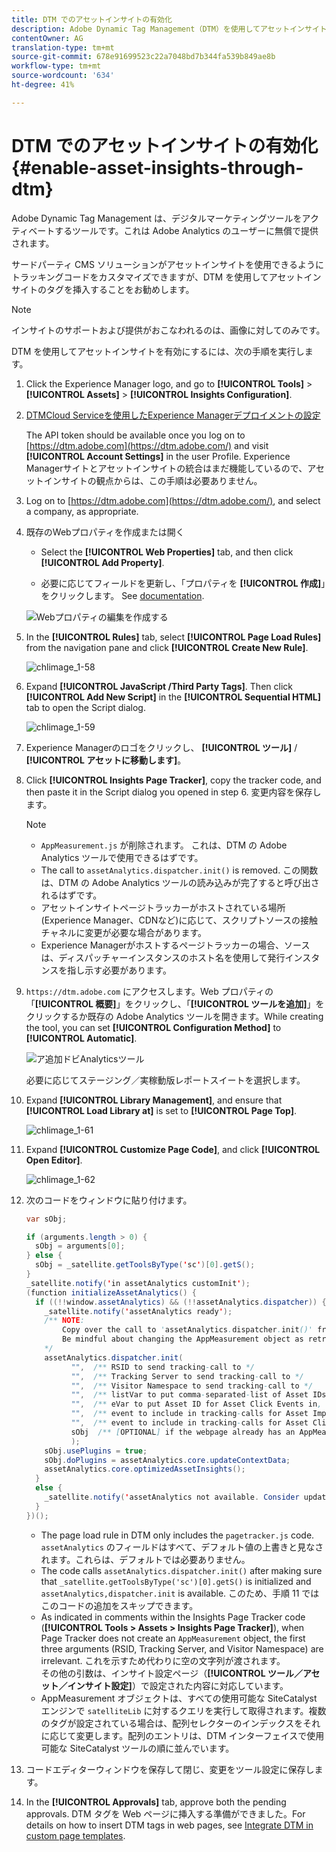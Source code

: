 ```yaml
---
title: DTM でのアセットインサイトの有効化
description: Adobe Dynamic Tag Management（DTM）を使用してアセットインサイトを有効にする方法を学習します。
contentOwner: AG
translation-type: tm+mt
source-git-commit: 678e91699523c22a7048bd7b344fa539b849ae8b
workflow-type: tm+mt
source-wordcount: '634'
ht-degree: 41%

---
```



# DTM でのアセットインサイトの有効化 {#enable-asset-insights-through-dtm}

Adobe Dynamic Tag Management は、デジタルマーケティングツールをアクティベートするツールです。これは Adobe Analytics のユーザーに無償で提供されます。

サードパーティ CMS ソリューションがアセットインサイトを使用できるようにトラッキングコードをカスタマイズできますが、DTM を使用してアセットインサイトのタグを挿入することをお勧めします。

>[!NOTE]
>
>インサイトのサポートおよび提供がおこなわれるのは、画像に対してのみです。

DTM を使用してアセットインサイトを有効にするには、次の手順を実行します。

1. Click the Experience Manager logo, and go to **[!UICONTROL Tools]** > **[!UICONTROL Assets]** > **[!UICONTROL Insights Configuration]**.
1. [DTMCloud Serviceを使用したExperience Managerデプロイメントの設定](/help/sites-administering/dtm.md)

   The API token should be available once you log on to [https://dtm.adobe.com](https://dtm.adobe.com/) and visit **[!UICONTROL Account Settings]** in the user Profile. Experience Managerサイトとアセットインサイトの統合はまだ機能しているので、アセットインサイトの観点からは、この手順は必要ありません。

1. Log on to [https://dtm.adobe.com](https://dtm.adobe.com/), and select a company, as appropriate.
1. 既存のWebプロパティを作成または開く

   * Select the **[!UICONTROL Web Properties]** tab, and then click **[!UICONTROL Add Property]**.

   * 必要に応じてフィールドを更新し、「プロパティを **[!UICONTROL 作成]**」をクリックします。 See [documentation](https://helpx.adobe.com/jp/experience-manager/using/dtm.html).

   ![Webプロパティの編集を作成する](assets/Create-edit-web-property.png)

1. In the **[!UICONTROL Rules]** tab, select **[!UICONTROL Page Load Rules]** from the navigation pane and click **[!UICONTROL Create New Rule]**.

   ![chlimage_1-58](assets/chlimage_1-194.png)

1. Expand **[!UICONTROL JavaScript /Third Party Tags]**. Then click **[!UICONTROL Add New Script]** in the **[!UICONTROL Sequential HTML]** tab to open the Script dialog.

   ![chlimage_1-59](assets/chlimage_1-195.png)

1. Experience Managerのロゴをクリックし、 **[!UICONTROL ツール]** / **[!UICONTROL アセットに移動します]**。
1. Click **[!UICONTROL Insights Page Tracker]**, copy the tracker code, and then paste it in the Script dialog you opened in step 6. 変更内容を保存します。

   >[!NOTE]
   >
   >* `AppMeasurement.js` が削除されます。 これは、DTM の Adobe Analytics ツールで使用できるはずです。
   >* The call to `assetAnalytics.dispatcher.init()` is removed. この関数は、DTM の Adobe Analytics ツールの読み込みが完了すると呼び出されるはずです。
   >* アセットインサイトページトラッカーがホストされている場所(Experience Manager、CDNなど)に応じて、スクリプトソースの接触チャネルに変更が必要な場合があります。
   >* Experience Managerがホストするページトラッカーの場合、ソースは、ディスパッチャーインスタンスのホスト名を使用して発行インスタンスを指し示す必要があります。


1. `https://dtm.adobe.com` にアクセスします。Web プロパティの「**[!UICONTROL 概要]**」をクリックし、「**[!UICONTROL ツールを追加]**」をクリックするか既存の Adobe Analytics ツールを開きます。While creating the tool, you can set **[!UICONTROL Configuration Method]** to **[!UICONTROL Automatic]**.

   ![ア追加ドビAnalyticsツール](assets/Add-Adobe-Analytics-Tool.png)

   必要に応じてステージング／実稼動版レポートスイートを選択します。

1. Expand **[!UICONTROL Library Management]**, and ensure that **[!UICONTROL Load Library at]** is set to **[!UICONTROL Page Top]**.

   ![chlimage_1-61](assets/chlimage_1-197.png)

1. Expand **[!UICONTROL Customize Page Code]**, and click **[!UICONTROL Open Editor]**.

   ![chlimage_1-62](assets/chlimage_1-198.png)

1. 次のコードをウィンドウに貼り付けます。

   ```Java
   var sObj;
   
   if (arguments.length > 0) {
     sObj = arguments[0];
   } else {
     sObj = _satellite.getToolsByType('sc')[0].getS();
   }
   _satellite.notify('in assetAnalytics customInit');
   (function initializeAssetAnalytics() {
     if ((!!window.assetAnalytics) && (!!assetAnalytics.dispatcher)) {
       _satellite.notify('assetAnalytics ready');
       /** NOTE:
           Copy over the call to 'assetAnalytics.dispatcher.init()' from Assets Pagetracker
           Be mindful about changing the AppMeasurement object as retrieved above.
       */
       assetAnalytics.dispatcher.init(
             "",  /** RSID to send tracking-call to */
             "",  /** Tracking Server to send tracking-call to */
             "",  /** Visitor Namespace to send tracking-call to */
             "",  /** listVar to put comma-separated-list of Asset IDs for Asset Impression Events in tracking-call, e.g. 'listVar1' */
             "",  /** eVar to put Asset ID for Asset Click Events in, e.g. 'eVar3' */
             "",  /** event to include in tracking-calls for Asset Impression Events, e.g. 'event8' */
             "",  /** event to include in tracking-calls for Asset Click Events, e.g. 'event7' */
             sObj  /** [OPTIONAL] if the webpage already has an AppMeasurement object, please include the object here. If unspecified, Pagetracker Core shall create its own AppMeasurement object */
             );
       sObj.usePlugins = true;
       sObj.doPlugins = assetAnalytics.core.updateContextData;
       assetAnalytics.core.optimizedAssetInsights();
     }
     else {
       _satellite.notify('assetAnalytics not available. Consider updating the Custom Page Code', 4);
     }
   })();
   ```

   * The page load rule in DTM only includes the `pagetracker.js` code. `assetAnalytics` のフィールドはすべて、デフォルト値の上書きと見なされます。これらは、デフォルトでは必要ありません。
   * The code calls `assetAnalytics.dispatcher.init()` after making sure that `_satellite.getToolsByType('sc')[0].getS()` is initialized and `assetAnalytics,dispatcher.init` is available. このため、手順 11 ではこのコードの追加をスキップできます。
   * As indicated in comments within the Insights Page Tracker code (**[!UICONTROL Tools > Assets > Insights Page Tracker]**), when Page Tracker does not create an `AppMeasurement` object, the first three arguments (RSID, Tracking Server, and Visitor Namespace) are irrelevant. これを示すため代わりに空の文字列が渡されます。\
       その他の引数は、インサイト設定ページ（**[!UICONTROL ツール／アセット／インサイト設定]**）で設定された内容に対応しています。
   * AppMeasurement オブジェクトは、すべての使用可能な SiteCatalyst エンジンで `satelliteLib` に対するクエリを実行して取得されます。複数のタグが設定されている場合は、配列セレクターのインデックスをそれに応じて変更します。配列のエントリは、DTM インターフェイスで使用可能な SiteCatalyst ツールの順に並んでいます。

1. コードエディターウィンドウを保存して閉じ、変更をツール設定に保存します。
1. In the **[!UICONTROL Approvals]** tab, approve both the pending approvals. DTM タグを Web ページに挿入する準備ができました。For details on how to insert DTM tags in web pages, see [Integrate DTM in custom page templates](https://blogs.adobe.com/experiencedelivers/experience-management/integrating-dtm-custom-aem6-page-template/).
